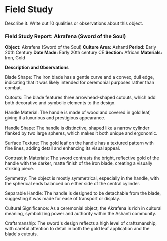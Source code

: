 # Field Study

Describe it. Write out 10 qualities or observations about this object. 

### Field Study Report: Akrafena (Sword of the Soul)

**Object:** Akrafena (Sword of the Soul)
**Culture Area:** Ashanti
**Period:** Early 20th Century
**Date Made:** Early 20th century CE
**Section:** African
**Materials:** Iron, Gold

**Description and Observations**

Blade Shape: The iron blade has a gentle curve and a convex, dull edge, indicating that it was likely intended for ceremonial purposes rather than combat.

Cutouts: The blade features three arrowhead-shaped cutouts, which add both decorative and symbolic elements to the design.

Handle Material: The handle is made of wood and covered in gold leaf, giving it a luxurious and prestigious appearance.

Handle Shape: The handle is distinctive, shaped like a narrow cylinder flanked by two large spheres, which makes it both unique and ergonomic.

Surface Texture: The gold leaf on the handle has a textured pattern with fine lines, adding detail and enhancing its visual appeal.

Contrast in Materials: The sword contrasts the bright, reflective gold of the handle with the darker, matte finish of the iron blade, creating a visually striking piece.

Symmetry: The object is mostly symmetrical, especially in the handle, with the spherical ends balanced on either side of the central cylinder.

Separable Handle: The handle is designed to be detachable from the blade, suggesting it was made for ease of transport or display.

Cultural Significance: As a ceremonial object, the Akrafena is rich in cultural meaning, symbolizing power and authority within the Ashanti community.

Craftsmanship: The sword's design reflects a high level of craftsmanship, with careful attention to detail in both the gold leaf application and the blade's cutouts.